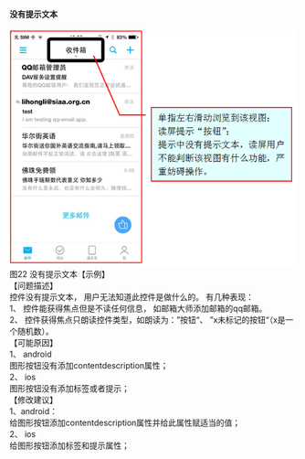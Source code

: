 #### 没有提示文本
![](/22.png)<br/>
图22 没有提示文本【示例】<br/>
【问题描述】<br/>
控件没有提示文本， 用户无法知道此控件是做什么的。 有几种表现：<br/> 1、 控件能获得焦点但是不读任何信息， 如邮箱大师添加邮箱的qq邮箱。<br/> 2、 控件获得焦点只朗读控件类型，如朗读为：”按钮“、 ”x未标记的按钮“（x是一个随机数）。<br/>
【可能原因】<br/>
1、 android<br/>
图形按钮没有添加contentdescription属性；<br/>
2、 ios<br/>
图形按钮没有添加标签或者提示；<br/>
【修改建议】<br/>
1、android：<br/>
给图形按钮添加contentdescription属性并给此属性赋适当的值；<br/>
2、 ios<br/>
给图形按钮添加标签和提示属性；

